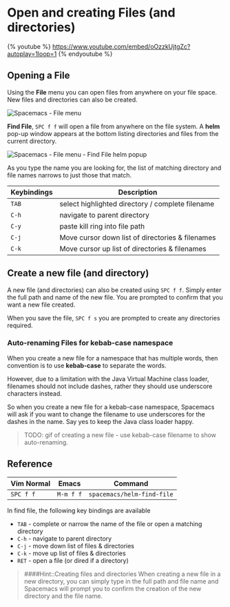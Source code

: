 # Open and creating Files (and directories)

{% youtube %}
https://www.youtube.com/embed/oOzzkUjtgZc?autoplay=1loop=1
{% endyoutube %}


## Opening a File

Using the **File** menu you can open files from anywhere on your file space.  New files and directories can also be created.

![Spacemacs - File menu](/images/spacemacs-file-menu.png)

**Find File**, `SPC f f` will open a file from anywhere on the file system.  A **helm** pop-up window appears at the bottom listing directories and files from the current directory.

![Spacemacs - File menu - Find File helm popup](/images/spacemacs-file-menu-find-helm-popup.png)

As you type the name you are looking for, the list of matching directory and file names narrows to just those that match.

| Keybindings | Description                                      |
|-------------|--------------------------------------------------|
| `TAB`       | select highlighted directory / complete filename |
| `C-h`       | navigate to parent directory                     |
| `C-y`       | paste kill ring into file path                   |
| `C-j`       | Move cursor down list of directories & filenames |
| `C-k`       | Move cursor up list of directories & filenames   |


## Create a new file (and directory)

A new file (and directories) can also be created using `SPC f f`. Simply enter the full path and name of the new file.  You are prompted to confirm that you want a new file created.

When you save the file, `SPC f s` you are prompted to create any directories required.


### Auto-renaming Files for kebab-case namespace

When you create a new file for a namespace that has multiple words, then convention is to use **kebab-case** to separate the words.

However, due to a limitation with the Java Virtual Machine class loader, filenames should not include dashes, rather they should use underscore characters instead.

So when you create a new file for a kebab-case namespace, Spacemacs will ask if you want to change the filename to use underscores for the dashes in the name.  Say yes to keep the Java class loader happy.

> TODO: gif of creating a new file - use kebab-case filename to show auto-renaming.



## Reference

| Vim Normal | Emacs     | Command                    |
|------------|-----------|----------------------------|
| `SPC f f`  | `M-m f f` | `spacemacs/helm-find-file` |

In find file, the following key bindings are available

* `TAB` - complete or narrow the name of the file or open a matching directory
* `C-h` - navigate to parent directory
* `C-j` - move down list of files & directories
* `C-k` - move up list of files & directories
* `RET` - open a file (or dired if a directory)

> ####Hint::Creating files and directories
> When creating a new file in a new directory, you can simply type in the full path and file name and Spacemacs will prompt you to confirm the creation of the new directory and the file name.
